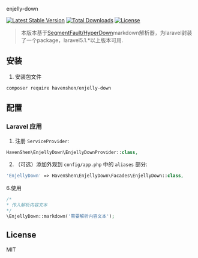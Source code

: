 enjelly-down

[![Latest Stable Version](https://img.shields.io/packagist/v/HavenShen/enjelly-down.svg?style=flat-square)](https://packagist.org/packages/HavenShen/enjelly-down)
[![Total Downloads](https://img.shields.io/packagist/dt/HavenShen/enjelly-down.svg?style=flat-square)](https://packagist.org/packages/HavenShen/enjelly-down)
[![License](https://img.shields.io/packagist/l/HavenShen/enjelly-down.svg?style=flat-square)](https://packagist.org/packages/HavenShen/enjelly-down)

> 本版本基于[SegmentFault/HyperDown](https://github.com/SegmentFault/HyperDown)markdown解析器，为laravel封装了一个package，laravel5.1.*以上版本可用.

## 安装

1. 安装包文件

  ```shell
  composer require havenshen/enjelly-down
  ```

## 配置

### Laravel 应用

1. 注册 `ServiceProvider`:

  ```php
  HavenShen\EnjellyDown\EnjellyDownProvider::class,
  ```

2. （可选）添加外观到 `config/app.php` 中的 `aliases` 部分:

  ```php
  'EnjellyDown' => HavenShen\EnjellyDown\Facades\EnjellyDown::class,
  ```
  
6.使用

  ```php
  /*
  * 传入解析内容文本
  */
  \EnjellyDown::markdown('需要解析内容文本');
  ```
  
## License

MIT
